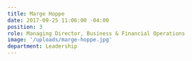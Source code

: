 ```yaml
---
title: Marge Hoppe
date: 2017-09-25 11:06:00 -04:00
position: 3
role: Managing Director, Business & Financial Operations
image: '/uploads/marge-hoppe.jpg'
department: Leadership
---
```

